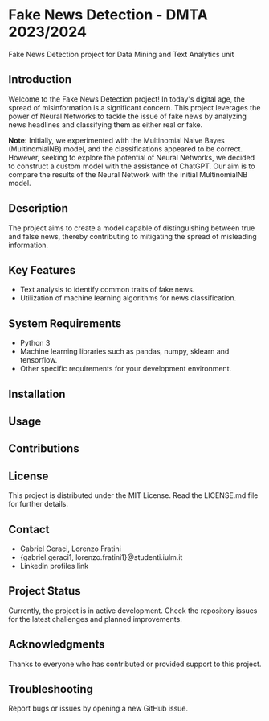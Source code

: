 # Fake News Detection - DMTA 2023/2024

Fake News Detection project for Data Mining and Text Analytics unit

## Introduction
Welcome to the Fake News Detection project! In today's digital age, the spread of misinformation is a significant concern. This project leverages the power of Neural Networks to tackle the issue of fake news by analyzing news headlines and classifying them as either real or fake.

**Note:** Initially, we experimented with the Multinomial Naive Bayes (MultinomialNB) model, and the classifications appeared to be correct. However, seeking to explore the potential of Neural Networks, we decided to construct a custom model with the assistance of ChatGPT. Our aim is to compare the results of the Neural Network with the initial MultinomialNB model.

## Description

The project aims to create a model capable of distinguishing between true and false news, thereby contributing to mitigating the spread of misleading information.

## Key Features

- Text analysis to identify common traits of fake news.
- Utilization of machine learning algorithms for news classification.

## System Requirements

- Python 3
- Machine learning libraries such as pandas, numpy, sklearn and tensorflow.
- Other specific requirements for your development environment.

## Installation



## Usage



## Contributions



## License

This project is distributed under the MIT License. Read the LICENSE.md file for further details.

## Contact

- Gabriel Geraci, Lorenzo Fratini
- {gabriel.geraci1, lorenzo.fratini1}@studenti.iulm.it
- Linkedin profiles link

## Project Status

Currently, the project is in active development. Check the repository issues for the latest challenges and planned improvements.

## Acknowledgments

Thanks to everyone who has contributed or provided support to this project.

## Troubleshooting

Report bugs or issues by opening a new GitHub issue.

